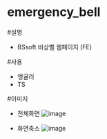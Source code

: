 # emergency_bell

#설명
- BSsoft 비상벨 웹페이지 (FE)

#사용
- 앵귤러
- TS

#이미지
- 전체화면
![image](https://user-images.githubusercontent.com/90186249/205538550-126cd841-cee5-4ebd-bbe0-713ae37ce8d9.png)

- 화면축소
![image](https://user-images.githubusercontent.com/90186249/205538581-e443ceb2-8182-40fb-94b6-b95807c0fe96.png)
